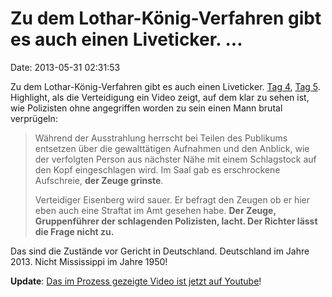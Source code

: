 Zu dem Lothar-König-Verfahren gibt es auch einen Liveticker. \...
=================================================================

Date: 2013-05-31 02:31:53

Zu dem Lothar-König-Verfahren gibt es auch einen Liveticker. [Tag
4](http://test.jg-stadtmitte.de/soligruppe/2013/05/28/ticker-zum-4-prozesstag/),
[Tag
5](http://test.jg-stadtmitte.de/soligruppe/2013/05/29/ticker-zum-5-prozesstag-29-mai-2013/).
Highlight, als die Verteidigung ein Video zeigt, auf dem klar zu sehen
ist, wie Polizisten ohne angegriffen worden zu sein einen Mann brutal
verprügeln:

> Während der Ausstrahlung herrscht bei Teilen des Publikums entsetzen
> über die gewalttätigen Aufnahmen und den Anblick, wie der verfolgten
> Person aus nächster Nähe mit einem Schlagstock auf den Kopf
> eingeschlagen wird. Im Saal gab es erschrockene Aufschreie, **der
> Zeuge grinste**.
>
> Verteidiger Eisenberg wird sauer. Er befragt den Zeugen ob er hier
> eben auch eine Straftat im Amt gesehen habe. **Der Zeuge,
> Gruppenführer der schlagenden Polizisten, lacht. Der Richter lässt die
> Frage nicht zu.**

Das sind die Zustände vor Gericht in Deutschland. Deutschland im Jahre
2013. Nicht Mississippi im Jahre 1950!

**Update**: [Das im Prozess gezeigte Video ist jetzt auf
Youtube](http://www.youtube.com/watch?v=ZN4vKB5WIbw)!
